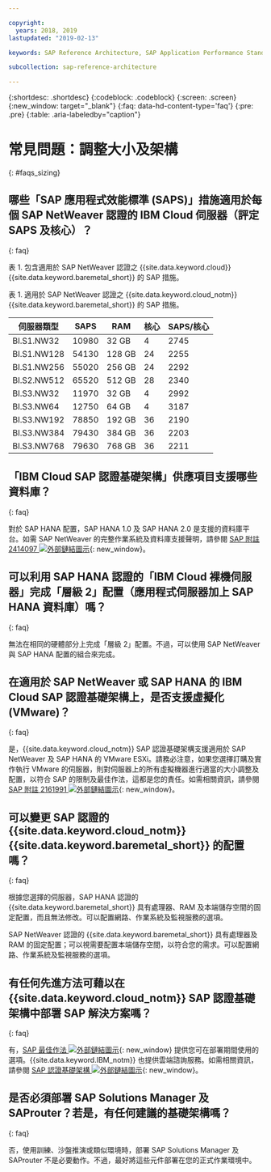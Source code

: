 ```yaml
---

copyright:
  years: 2018, 2019
lastupdated: "2019-02-13"

keywords: SAP Reference Architecture, SAP Application Performance Standard, SAPS, application servers, database, SAProuter

subcollection: sap-reference-architecture

---
```


{:shortdesc: .shortdesc}
{:codeblock: .codeblock}
{:screen: .screen}
{:new_window: target="_blank"}
{:faq: data-hd-content-type='faq'}
{:pre: .pre}
{:table: .aria-labeledby="caption"}

# 常見問題：調整大小及架構
{: #faqs_sizing}

## 哪些「SAP 應用程式效能標準 (SAPS)」措施適用於每個 SAP NetWeaver 認證的 IBM Cloud 伺服器（評定 SAPS 及核心）？
{: faq}

表 1. 包含適用於 SAP NetWeaver 認證之 {{site.data.keyword.cloud}} {{site.data.keyword.baremetal_short}} 的 SAP 措施。

表 1. 適用於 SAP NetWeaver 認證之 {{site.data.keyword.cloud_notm}} {{site.data.keyword.baremetal_short}} 的 SAP 措施。

|**伺服器類型** |**SAPS** |**RAM** |**核心** |**SAPS/核心** |
| --- | --- | --- | --- | --- |
|BI.S1.NW32 |10980 |32 GB |4 | 2745 |
|BI.S1.NW128 |54130 |128 GB |24 |2255 |
|BI.S1.NW256 |55020 |256 GB |24 | 2292 |
|BI.S2.NW512 |65520 |512 GB |28 |2340 |
| BI.S3.NW32 | 11970 |32 GB |4 | 2992 |
| BI.S3.NW64 | 12750 | 64 GB |4 | 3187 |
| BI.S3.NW192 | 78850 | 192 GB | 36 | 2190 |
| BI.S3.NW384 | 79430 | 384 GB | 36 | 2203 |
| BI.S3.NW768 | 79630 | 768 GB | 36 | 2211 |

## 「IBM Cloud SAP 認證基礎架構」供應項目支援哪些資料庫？
{: faq}

對於 SAP HANA 配置，SAP HANA 1.0 及 SAP HANA 2.0 是支援的資料庫平台。如需 SAP NetWeaver 的完整作業系統及資料庫支援聲明，請參閱 [SAP 附註 2414097 ![外部鏈結圖示](../../icons/launch-glyph.svg "外部鏈結圖示")](https://launchpad.support.sap.com/#/notes/2414097){: new_window}。

## 可以利用 SAP HANA 認證的「IBM Cloud 裸機伺服器」完成「層級 2」配置（應用程式伺服器加上 SAP HANA 資料庫）嗎？
{: faq}

無法在相同的硬體部分上完成「層級 2」配置。不過，可以使用 SAP NetWeaver 與 SAP HANA 配置的組合來完成。

## 在適用於 SAP NetWeaver 或 SAP HANA 的 IBM Cloud SAP 認證基礎架構上，是否支援虛擬化 (VMware)？
{: faq}

是，{{site.data.keyword.cloud_notm}} SAP 認證基礎架構支援適用於 SAP NetWeaver 及 SAP HANA 的 VMware ESXi。請務必注意，如果您選擇訂購及實作執行 VMware 的伺服器，則對伺服器上的所有虛擬機器進行適當的大小調整及配置，以符合 SAP 的限制及最佳作法，這都是您的責任。如需相關資訊，請參閱 [SAP 附註 2161991 ![外部鏈結圖示](../../icons/launch-glyph.svg "外部鏈結圖示")](https://launchpad.support.sap.com/#/notes/2161991){: new_window}。

## 可以變更 SAP 認證的 {{site.data.keyword.cloud_notm}} {{site.data.keyword.baremetal_short}} 的配置嗎？
{: faq}

根據您選擇的伺服器，SAP HANA 認證的 {{site.data.keyword.baremetal_short}} 具有處理器、RAM 及本端儲存空間的固定配置，而且無法修改。可以配置網路、作業系統及監視服務的選項。

SAP NetWeaver 認證的 {{site.data.keyword.baremetal_short}} 具有處理器及 RAM 的固定配置；可以視需要配置本端儲存空間，以符合您的需求。可以配置網路、作業系統及監視服務的選項。

## 有任何先進方法可藉以在 {{site.data.keyword.cloud_notm}} SAP 認證基礎架構中部署 SAP 解決方案嗎？
{: faq}

有，[SAP 最佳作法 ![外部鏈結圖示](../../icons/launch-glyph.svg "外部鏈結圖示")](https://help.sap.com/viewer/p/SAP_Best_Practices){: new_window} 提供您可在部署期間使用的選項。{{site.data.keyword.IBM_notm}} 也提供雲端諮詢服務。如需相關資訊，請參閱 [SAP 認證基礎架構 ![外部鏈結圖示](../../icons/launch-glyph.svg "外部鏈結圖示")](https://www.ibm.com/cloud/sap/certified-infrastructure){: new_window}。

## 是否必須部署 SAP Solutions Manager 及 SAProuter？若是，有任何建議的基礎架構嗎？
{: faq}

否，使用訓練、沙盤推演或類似環境時，部署 SAP Solutions Manager 及 SAProuter 不是必要動作。不過，最好將這些元件部署在您的正式作業環境中。
